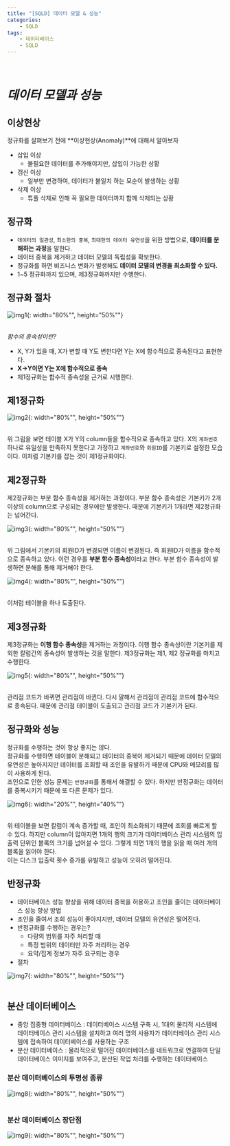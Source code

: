 ```yaml
---
title: "[SQLD] 데이터 모델 & 성능"
categories: 
    - SQLD
tags:
    - 데이터베이스
    - SQLD
---
```


<br>

# *데이터 모델과 성능*

## 이상현상<br>

정규화를 살펴보기 전에 **이상현상(Anomaly)**에 대해서 알아보자

* 삽입 이상
    * 불필요한 데이터를 추가해야지만, 삽입이 가능한 상황
* 갱신 이상
    * 일부만 변경하여, 데이터가 불일치 하는 모순이 발생하는 상황
* 삭제 이상
    * 튜플 삭제로 인해 꼭 필요한 데이터까지 함께 삭제되는 상황

## 정규화<br>

* `데이터의 일관성`, `최소한의 중복`, `최대한의 데이터 유연성`을 위한 방법으로, **데이터를 분해하는 과정**을 말한다.
* 데이터 중복을 제거하고 데이터 모델의 독립성을 확보한다.
* 정규화를 하면 비즈니스 변화가 발생해도 **데이터 모델의 변경을 최소화할 수 있다.**
* 1~5 정규화까지 있으며, 제3정규화까지만 수행한다.

## 정규화 절차 <br>

![img1](/assets/images/35_1.png){: width="80%"", height="50%""} <br><br>


*함수의 종속성이란?* <br>

* X, Y가 있을 때, X가 변할 때 Y도 변한다면 Y는 X에 함수적으로 종속된다고 표현한다.
* **X->Y이면 Y는 X에 함수적으로 종속**
* 제1정규화는 함수적 종속성을 근거로 시행한다.

## 제1정규화 <br>

![img2](/assets/images/35_2.png){: width="80%"", height="50%""} <br><br>

위 그림을 보면 테이블 X가 Y의 column들을 함수적으로 종속하고 있다. X의 `계좌번호` 하나로 유일성을 만족하지 못한다고 가정하고 `계좌번호`와 `회원ID`를 기본키로 설정한 모습이다. 이처럼 기본키를 잡는 것이 제1정규화이다.

## 제2정규화 <br>

제2정규화는 부분 함수 종속성을 제거하는 과정이다. 부분 함수 종속성은 기본키가 2개 이상의 column으로 구성되는 경우에만 발생한다. 때문에 기본키가 1개라면 제2정규화는 넘어간다.

![img3](/assets/images/35_3.png){: width="80%"", height="50%""} <br><br>

위 그림에서 기본키의 회원ID가 변경되면 이름이 변경된다. 즉 회원ID가 이름을 함수적으로 종속하고 있다. 이런 경우를 **부분 함수 종속성**이라고 한다. 부분 함수 종속성이 발생하면 분해를 통해 제거해야 한다. <br>

![img4](/assets/images/35_4.png){: width="80%"", height="50%""} <br><br>

이처럼 테이블을 하나 도출된다. 

## 제3정규화 <br>

제3정규화는 **이행 함수 종속성**을 제거하는 과정이다. 이행 함수 종속성이란 기본키를 제외한 칼럼간의 종속성이 발생하는 것을 말한다. 제3정규화는 제1, 제2 정규화를 마치고 수행한다. <br>

![img5](/assets/images/35_5.png){: width="80%"", height="50%""} <br><br>

관리점 코드가 바뀌면 관리점이 바뀐다. 다시 말해서 관리점이 관리점 코드에 함수적으로 종속된다. 때문에 관리점 테이블이 도출되고 관리점 코드가 기본키가 된다.<br>

## 정규화와 성능<br>

정규화를 수행하는 것이 항상 좋지는 않다.<br>
정규화를 수행하면 테이블이 분해되고 데이터의 중복이 제거되기 때문에 데이터 모델의 유연성은 높아지지만 데이터를 조회할 때 조인을 유발하기 때문에 CPU와 메모리를 많이 사용하게 된다. <br>
조인으로 인한 성능 문제는 `반정규화`를 통해서 해결할 수 있다. 하지만 반정규화는 데이터를 중복시키기 때문에 또 다른 문제가 있다. <br>

![img6](/assets/images/35_6.png){: width="20%"", height="40%""} <br><br>

위 테이블을 보면 칼럼이 계속 증가할 때, 조인이 최소화되기 때문에 조회를 빠르게 할 수 있다. 하지만 column이 많아지면 1개의 행의 크기가 데이터베이스 관리 시스템의 입출력 단위인 블록의 크기를 넘어설 수 있다. 그렇게 되면 1개의 행을 읽을 때 여러 개의 블록을 읽어야 한다.<br>
이는 디스크 입출력 횟수 증가를 유발하고 성능이 오히려 떨어진다.<br>


## 반정규화<br>

* 데이터베이스 성능 향상을 위해 데이터 중복을 허용하고 조인을 줄이는 데이터베이스 성능 향상 방법
* 조인을 줄여서 조회 성능이 좋아지지만, 데이터 모델의 유연성은 떨어진다.
* 반정규화를 수행하는 경우는?
    * 다량의 범위를 자주 처리할 때
    * 특정 범위의 데이터만 자주 처리하는 경우
    * 요약/집계 정보가 자주 요구되는 경우
* 절차

![img7](/assets/images/35_7.png){: width="80%"", height="50%""} <br><br>

## 분산 데이터베이스<br>

* 중앙 집중형 데이터베이스 : 데이터베이스 시스템 구축 시, 1대의 물리적 시스템에 데이터베이스 관리 시스템을 설치하고 여러 명의 사용자가 데이터베이스 관리 시스템에 접속하여 데이터베이스를 사용하는 구조
* 분산 데이터베이스 : 물리적으로 떨어진 데이터베이스를 네트워크로 연결하여 단일 데이터베이스 이미지를 보여주고, 분산된 작업 처리를 수행하는 데이터베이스


### 분산 데이터베이스의 투명성 종류 <br>

![img8](/assets/images/35_8.png){: width="80%"", height="50%""} <br><br>

### 분산 데이터베이스 장단점 <br> 

![img9](/assets/images/35_9.png){: width="80%"", height="50%""} <br><br>






